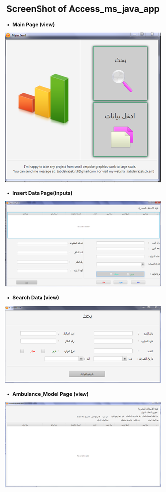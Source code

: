 <center> <h1>  ScreenShot of Access_ms_java_app </h1> </center> 

- <h3> Main Page (view) 
<img title = "Main Page" src ="https://github.com/Abd-Elrazek/Access_Ms_Java_App/blob/master/pages%20of%20Program/%D8%A7%D9%84%D8%B1%D8%A6%D9%8A%D8%B3%D9%8A%D9%87.png"/> 

- <h3> Insert Data Page(inputs) 
<img title = "insert data (inputs) " src = "https://github.com/Abd-Elrazek/Access_Ms_Java_App/blob/master/pages%20of%20Program/%D8%A7%D8%AF%D8%AE%D8%A7%D9%84%20%D8%A7%D9%84%D8%A8%D9%8A%D8%A7%D9%86%D8%A7%D8%AA.png"/>


- <h3> Search Data (view) 
<img title = "page of search data from database " src = "https://github.com/Abd-Elrazek/Access_Ms_Java_App/blob/master/pages%20of%20Program/%D8%A7%D9%84%D8%A8%D8%AD%D8%AB.png" />

- <h3> Ambulance_Model Page (view) 
<img title = "Ambulance_Model View" src = "https://github.com/Abd-Elrazek/Access_Ms_Java_App/blob/master/pages%20of%20Program/%D8%B9%D8%B1%D8%B6%20%D9%86%D9%85%D9%88%D8%B2%D8%AC%20%D8%B4%D9%87%D8%B1%D9%89.png" />
